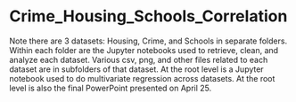 # Crime_Housing_Schools_Correlation

Note there are 3 datasets: Housing, Crime, and Schools in separate folders.
Within each folder are the Jupyter notebooks used to retrieve, clean, and analyze each dataset. Various csv, png, and other files related to each dataset are in subfolders of that dataset.
At the root level is a Jupyter notebook used to do multivariate regression across datasets.
At the root level is also the final PowerPoint presented on April 25.
